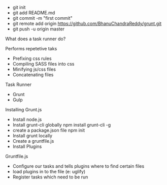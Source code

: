 - git init
- git add README.md
- git commit -m "first commit"
- git remote add origin https://github.com/BhanuChandraReddy/grunt.git
- git push -u origin master


What does a task runner do?

Performs repetetive taks
 - Prefixing css rules
 - Compiling SASS files into css
 - Minifying js/css files
 - Concatenating files
 
 
Task Runner

 - Grunt
 - Gulp
 
 

Installing Grunt.js

 - Install node.js
 - Install grunt-cli globally npm install grunt-cli -g
 - create a package.json file npm init
 - Install grunt locally
 - Create a gruntfile.js
 - Install Plugins
 

 Gruntfile.js
 - Configure our tasks and tells plugins where to find certain files
 - load plugins in to the file (e: uglify)
 - Register tasks which need to be run
    
